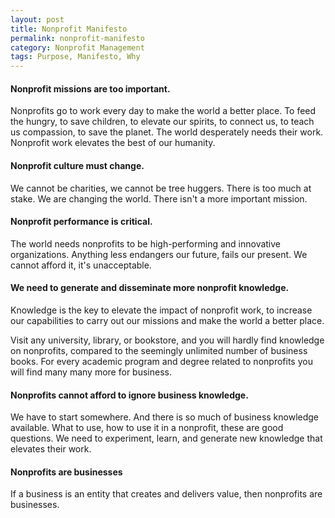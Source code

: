 ```yaml
---
layout: post
title: Nonprofit Manifesto
permalink: nonprofit-manifesto
category: Nonprofit Management
tags: Purpose, Manifesto, Why
---
```


#### Nonprofit missions are too important.

Nonprofits go to work every day to make the world a better place.  To feed the hungry, to save children, to elevate our spirits, to connect us, to teach us compassion, to save the planet.  The world desperately needs their work.  Nonprofit work elevates the best of our humanity.

#### Nonprofit culture must change.

We cannot be charities, we cannot be tree huggers. There is too much at stake. We are changing the world. There isn't a more important mission.

#### Nonprofit performance is critical.

The world needs nonprofits to be high-performing and innovative organizations.  Anything less endangers our future, fails our present. We cannot afford it, it's unacceptable. 

#### We need to generate and disseminate more nonprofit knowledge.

Knowledge is the key to elevate the impact of nonprofit work, to increase our capabilities to carry out our missions and make the world a better place.

Visit any university, library, or bookstore, and you will hardly find knowledge on nonprofits, compared to the seemingly unlimited number of business books. For every academic program and degree related to nonprofits you will find many many more for business. 

#### Nonprofits cannot afford to ignore business knowledge.

We have to start somewhere. And there is so much of business knowledge available. What to use, how to use it in a nonprofit, these are good questions.  We need to experiment, learn, and generate new knowledge that elevates their work.

#### Nonprofits are businesses

If a business is an entity that creates and delivers value, then nonprofits are businesses. 
